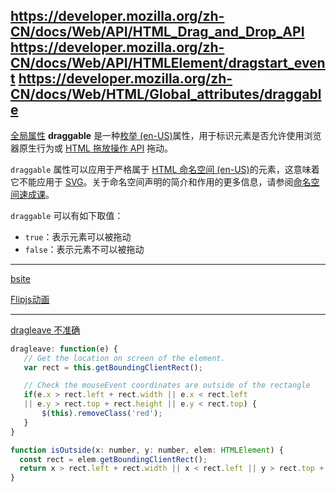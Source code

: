 https://developer.mozilla.org/zh-CN/docs/Web/API/HTML_Drag_and_Drop_API
https://developer.mozilla.org/zh-CN/docs/Web/API/HTMLElement/dragstart_event
https://developer.mozilla.org/zh-CN/docs/Web/HTML/Global_attributes/draggable
--- 

[全局属性](https://developer.mozilla.org/zh-CN/docs/Web/HTML/Global_attributes) **draggable** 是一种[枚举 (en-US)](https://developer.mozilla.org/en-US/docs/Glossary/Enumerated "Currently only available in English (US)")属性，用于标识元素是否允许使用浏览器原生行为或 [HTML 拖放操作 API](https://developer.mozilla.org/zh-CN/docs/Web/API/HTML_Drag_and_Drop_API) 拖动。

`draggable` 属性可以应用于严格属于 [HTML 命名空间 (en-US)](https://developer.mozilla.org/en-US/docs/Glossary/Namespace "Currently only available in English (US)")的元素，这意味着它不能应用于 [SVG](https://developer.mozilla.org/zh-CN/docs/Web/SVG)。关于命名空间声明的简介和作用的更多信息，请参阅[命名空间速成课](https://developer.mozilla.org/zh-CN/docs/Web/SVG/Namespaces_Crash_Course)。

`draggable` 可以有如下取值：

-   `true`：表示元素可以被拖动
-   `false`：表示元素不可以被拖动

--- 
[bsite](https://www.bilibili.com/video/BV1uN411u7GP/?spm_id_from=333.1007.top_right_bar_window_history.content.click&vd_source=62c8a03e66ff063b9af3e473fadb8049)

[Flipjs动画](https://www.bilibili.com/video/BV1Yu411E7io/?spm_id_from=333.788.recommend_more_video.0&vd_source=62c8a03e66ff063b9af3e473fadb8049)

--- 
[dragleave 不准确](https://stackoverflow.com/questions/7110353/html5-dragleave-fired-when-hovering-a-child-element)
```js
dragleave: function(e) {
   // Get the location on screen of the element.
   var rect = this.getBoundingClientRect();

   // Check the mouseEvent coordinates are outside of the rectangle
   if(e.x > rect.left + rect.width || e.x < rect.left
   || e.y > rect.top + rect.height || e.y < rect.top) {
       $(this).removeClass('red');
   }
}

function isOutside(x: number, y: number, elem: HTMLElement) {
  const rect = elem.getBoundingClientRect();
  return x > rect.left + rect.width || x < rect.left || y > rect.top + rect.height || y < rect.top;
}

```
